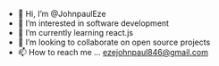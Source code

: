 - 👋 Hi, I’m @JohnpaulEze
- 👀 I’m interested in software development
- 🌱 I’m currently learning react.js
- 💞️ I’m looking to collaborate on open source projects
- 📫 How to reach me ... ezejohnpaul846@gmail.com

<!---
JohnpaulEze/JohnpaulEze is a ✨ special ✨ repository because its `README.md` (this file) appears on your GitHub profile.
You can click the Preview link to take a look at your changes.
--->
